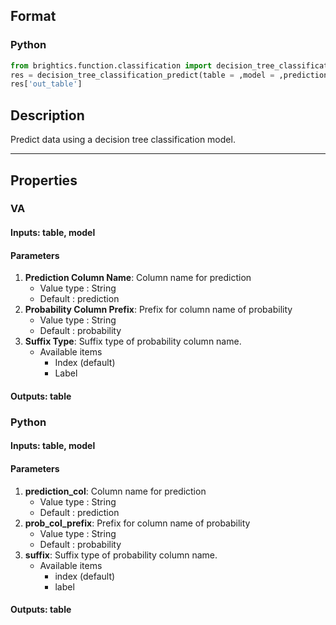 ## Format
### Python
```python
from brightics.function.classification import decision_tree_classification_predict
res = decision_tree_classification_predict(table = ,model = ,prediction_col = ,prob_col_prefix = ,suffix = )
res['out_table']
```

## Description
Predict data using a decision tree classification model.

---

## Properties
### VA
#### Inputs: table, model

#### Parameters
1. **Prediction Column Name**: Column name for prediction
   - Value type : String
   - Default : prediction
2. **Probability Column Prefix**: Prefix for column name of probability
   - Value type : String
   - Default : probability
3. **Suffix Type**: Suffix type of probability column name.
   - Available items
      - Index (default)
      - Label

#### Outputs: table

### Python
#### Inputs: table, model

#### Parameters
1. **prediction_col**: Column name for prediction
   - Value type : String
   - Default : prediction
2. **prob_col_prefix**: Prefix for column name of probability
   - Value type : String
   - Default : probability
3. **suffix**: Suffix type of probability column name.
   - Available items
      - index (default)
      - label

#### Outputs: table

